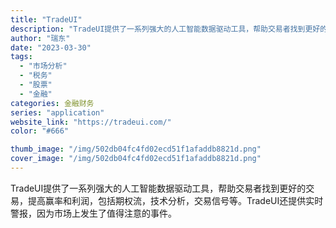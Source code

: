 ```yaml
---
title: "TradeUI"
description: "TradeUI提供了一系列强大的人工智能数据驱动工具，帮助交易者找到更好的交易，提高赢率和利润，包括期权流，技术分析，交"
author: "瑞东"
date: "2023-03-30"
tags:
  - "市场分析"
  - "税务"
  - "股票"
  - "金融"
categories: 金融财务
series: "application"
website_link: "https://tradeui.com/"
color: "#666"

thumb_image: "/img/502db04fc4fd02ecd51f1afaddb8821d.png"
cover_image: "/img/502db04fc4fd02ecd51f1afaddb8821d.png"
---
```


TradeUI提供了一系列强大的人工智能数据驱动工具，帮助交易者找到更好的交易，提高赢率和利润，包括期权流，技术分析，交易信号等。TradeUI还提供实时警报，因为市场上发生了值得注意的事件。 